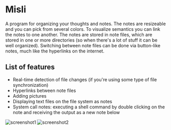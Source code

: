 Misli
===========
 A program for organizing your thoughts and notes. The notes are resizeable and you can pick from several colors. To visualize semantics you can link the notes to one another. The notes are stored in note files, which are stored in one or more directories (so when there's a lot of stuff it can be well organized). Switching between note files can be done via button-like notes, much like the hyperlinks on the internet.

List of features
---------------------
- Real-time detection of file changes (if you're using some type of file synchronization)
- Hyperlinks between note files
- Adding pictures
- Displaying text files on the file system as notes
- System call notes: executing a shell command by double clicking on the note and receiving the output as a new note below

![screenshot1](https://a.fsdn.com/con/app/proj/misli/screenshots/Screenshot%20from%202014-09-05%2014%3A40%3A19.png/max/max/1)
![screenshot2](https://a.fsdn.com/con/app/proj/misli/screenshots/Screenshot%20from%202014-09-05%2014%3A30%3A01.png/max/max/1)
